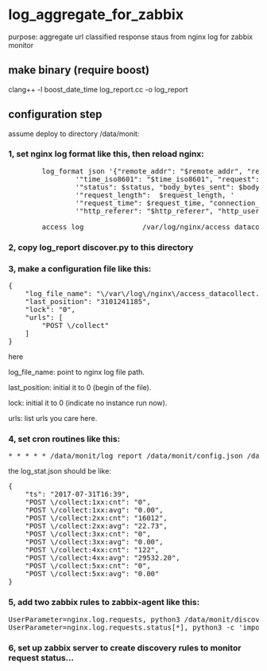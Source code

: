 # log_aggregate_for_zabbix

purpose: aggregate url classified response staus from nginx log for zabbix monitor

## make binary (require boost)
clang++ -l boost_date_time log_report.cc -o log_report

## configuration step 
assume deploy to directory /data/monit:

### 1, set nginx log format like this, then reload nginx:

<pre>
        log_format json '{"remote_addr": "$remote_addr", "remote_user": "$remote_user", '
                '"time_iso8601": "$time_iso8601", "request": "$request", '
                '"status": $status, "body_bytes_sent": $body_bytes_sent, '
                '"request_length":  $request_length, '
                '"request_time": $request_time, "connection_requests": $connection_requests, '
                '"http_referer": "$http_referer", "http_user_agent": "$http_user_agent"}';

        access_log              /var/log/nginx/access_datacollect.log json;
</pre>

### 2, copy log_report discover.py to this directory

### 3, make a configuration file like this:

<pre>
{
    "log_file_name": "\/var\/log\/nginx\/access_datacollect.log",
    "last_position": "3101241185",
    "lock": "0",
    "urls": [
        "POST \/collect"
    ]
}
</pre>

here

log_file_name: point to nginx log file path.

last_position: initial it to 0 (begin of the file).

lock: initial it to 0 (indicate no instance run now).

urls: list urls you care here.


### 4, set cron routines like this:
<pre>
* * * * * /data/monit/log_report /data/monit/config.json /data/monit/log_stat.json > /dev/null 2>&1
</pre>

the log_stat.json should be like:

<pre>
{
    "ts": "2017-07-31T16:39",
    "POST \/collect:1xx:cnt": "0",
    "POST \/collect:1xx:avg": "0.00",
    "POST \/collect:2xx:cnt": "16012",
    "POST \/collect:2xx:avg": "22.73",
    "POST \/collect:3xx:cnt": "0",
    "POST \/collect:3xx:avg": "0.00",
    "POST \/collect:4xx:cnt": "122",
    "POST \/collect:4xx:avg": "29532.20",
    "POST \/collect:5xx:cnt": "0",
    "POST \/collect:5xx:avg": "0.00"
}    
</pre>

### 5, add two zabbix rules to zabbix-agent like this:

<pre>
UserParameter=nginx.log.requests, python3 /data/monit/discover.py /data/monit/config.json
UserParameter=nginx.log.requests.status[*], python3 -c 'import json ; print(json.loads(open("/data/monit/log_stat.json", "rt").read())["'"$1"'"])'
</pre>

### 6, set up zabbix server to create discovery rules to monitor request status...
